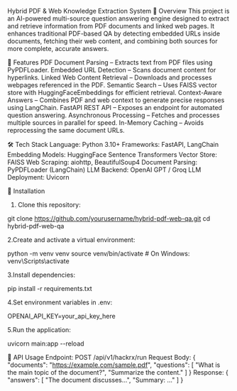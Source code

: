 Hybrid PDF & Web Knowledge Extraction System
📌 Overview
This project is an AI-powered multi-source question answering engine designed to extract and retrieve information from PDF documents and linked web pages.
It enhances traditional PDF-based QA by detecting embedded URLs inside documents, fetching their web content, and combining both sources for more complete, accurate answers.

🚀 Features
PDF Document Parsing – Extracts text from PDF files using PyPDFLoader.
Embedded URL Detection – Scans document content for hyperlinks.
Linked Web Content Retrieval – Downloads and processes webpages referenced in the PDF.
Semantic Search – Uses FAISS vector store with HuggingFaceEmbeddings for efficient retrieval.
Context-Aware Answers – Combines PDF and web context to generate precise responses using LangChain.
FastAPI REST API – Exposes an endpoint for automated question answering.
Asynchronous Processing – Fetches and processes multiple sources in parallel for speed.
In-Memory Caching – Avoids reprocessing the same document URLs.

🛠 Tech Stack
Language: Python 3.10+
Frameworks: FastAPI, LangChain
Embedding Models: HuggingFace Sentence Transformers
Vector Store: FAISS
Web Scraping: aiohttp, BeautifulSoup4
Document Parsing: PyPDFLoader (LangChain)
LLM Backend: OpenAI GPT / Groq LLM
Deployment: Uvicorn

🔧 Installation

1. Clone this repository:

git clone https://github.com/yourusername/hybrid-pdf-web-qa.git
cd hybrid-pdf-web-qa

2.Create and activate a virtual environment:

python -m venv venv
source venv/bin/activate  # On Windows: venv\Scripts\activate

3.Install dependencies:

pip install -r requirements.txt

4.Set environment variables in .env:

OPENAI_API_KEY=your_api_key_here

5.Run the application:

uvicorn main:app --reload


📡 API Usage
Endpoint: POST /api/v1/hackrx/run
Request Body:
{
  "documents": "https://example.com/sample.pdf",
  "questions": [
    "What is the main topic of the document?",
    "Summarize the content."
  ]
}
Response:
{
  "answers": [
    "The document discusses...",
    "Summary: ..."
  ]
}
